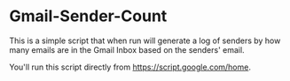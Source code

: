 # Gmail-Sender-Count

This is a simple script that when run will generate a log of senders by how many emails are in the Gmail Inbox based on the senders' email. 

You'll run this script directly from https://script.google.com/home.
